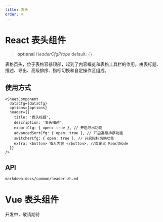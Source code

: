 ```yaml
---
title: 表头
order: 4
---
```


# React 表头组件

> **optional** _HeaderCfgProps_ default: `{}`

表格页头，位于表格容器顶部，起到了内容概览和表格工具栏的作用。由表标题、描述、导出、高级排序、指标切换和自定操作区组成。

## 使用方式

```tsx
<SheetComponent
  dataCfg={dataCfg}
  options={options}
  header={{
    title: '表头标题',
    description: '表头描述',
    exportCfg: { open: true }, // 开启导出功能
    advancedSortCfg: { open: true }, // 开启高级排序功能
    switcherCfg: { open: true }, // 开启指标切换功能
    extra: <button> 插入内容 </button>, //自定义 ReactNode
  }}
/>
```

<playground path='react-component/header/demo/default.tsx' rid='container' height='400'></playground>

## API

`markdown:docs/common/header.zh.md`

# Vue 表头组件

开发中，敬请期待
